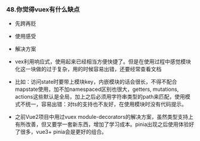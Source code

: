 ### 48.你觉得vuex有什么缺点

+ 先跨再贬

+ 使用感受

+ 解决方案

  

+ vex利用响应式，使用起来已经相当方便快捷了。但是在使用过程中感觉模块化这一块做的过于复杂，用的时候容易出错，还要经常查看文档
+ 比如：访问state时要带上模块key，内嵌模块的话会很长，不得不配合mapstate使用，加不加namespaced区别也很大，getters, mutations, actions这些默认是全局，加上之后必须用字符串类型的path来匹配，使用模式不统一，容易出错：对ts的支持也不友好，在使用模块时没有代码提示。
+ 之前Vue2项目中用过vuex module-decorators的解决方案，虽然类型支持上有所改善，但又要学一套新东西，增加了学习成本。pinia出现之后使用体验好了很多，vue3+ pinia会是更好的组合。